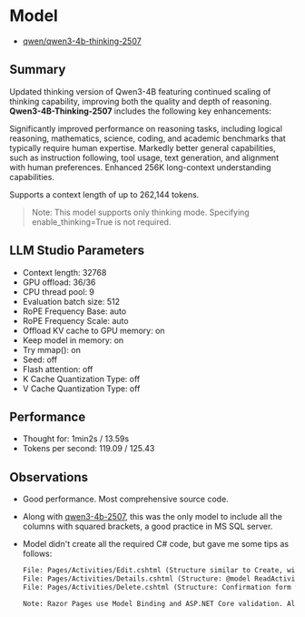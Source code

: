 # Model

- [qwen/qwen3-4b-thinking-2507](https://lmstudio.ai/models/qwen/qwen3-4b-thinking-2507)

## Summary

Updated thinking version of Qwen3-4B featuring continued scaling of thinking capability, improving both the quality and depth of reasoning. **Qwen3-4B-Thinking-2507** includes the following key enhancements:

Significantly improved performance on reasoning tasks, including logical reasoning, mathematics, science, coding, and academic benchmarks that typically require human expertise. Markedly better general capabilities, such as instruction following, tool usage, text generation, and alignment with human preferences. Enhanced 256K long-context understanding capabilities.

Supports a context length of up to 262,144 tokens.

> Note: This model supports only thinking mode. Specifying enable_thinking=True is not required.

## LLM Studio Parameters

- Context length: 32768
- GPU offload: 36/36
- CPU thread pool: 9
- Evaluation batch size: 512
- RoPE Frequency Base: auto
- RoPE Frequency Scale: auto
- Offload KV cache to GPU memory: on
- Keep model in memory: on
- Try mmap(): on
- Seed: off
- Flash attention: off
- K Cache Quantization Type: off
- V Cache Quantization Type: off

## Performance

- Thought for: 1min2s / 13.59s
- Tokens per second: 119.09 / 125.43

## Observations

- Good performance. Most comprehensive source code.
- Along with [qwen3-4b-2507](/qwen3-4b-2507/readme.md), this was the only model to include all the columns with squared brackets, a good practice in MS SQL server.
- Model didn't create all the required C# code, but gave me some tips as follows:

    ```txt
    File: Pages/Activities/Edit.cshtml (Structure similar to Create, with @model UpdateActivityViewModel)
    File: Pages/Activities/Details.cshtml (Structure: @model ReadActivityDto)
    File: Pages/Activities/Delete.cshtml (Structure: Confirmation form with @model Guid)

    Note: Razor Pages use Model Binding and ASP.NET Core validation. All pages include proper error handling and form submission.
    ```
